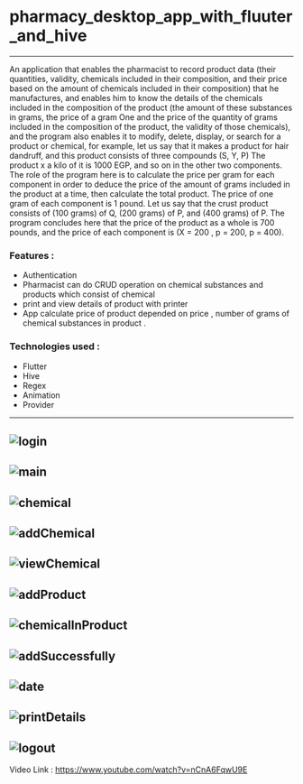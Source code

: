 # pharmacy_desktop_app_with_fluuter_and_hive
---
An application that enables the pharmacist to record product data (their quantities, validity, chemicals included in their composition, and their price based on the amount of chemicals included in their composition) that he manufactures, and enables him to know the details of the chemicals included in the composition of the product (the amount of these substances in grams, the price of a gram One and the price of the quantity of grams included in the composition of the product, the validity of those chemicals), and the program also enables it to modify, delete, display, or search for a product or chemical, for example, let us say that it makes a product for hair dandruff, and this product consists of three compounds (S, Y, P) The product x a kilo of it is 1000 EGP, and so on in the other two components. The role of the program here is to calculate the price per gram for each component in order to deduce the price of the amount of grams included in the product at a time, then calculate the total product. The price of one gram of each component is 1 pound. Let us say that the crust product consists of (100 grams) of Q, (200 grams) of P, and (400 grams) of P. The program concludes here that the price of the product as a whole is 700 pounds, and the price of each component is (X = 200 , p = 200, p = 400).

### Features : 
- Authentication
-  Pharmacist can do CRUD operation on chemical substances and products which consist of chemical
- print and view details of product with printer
- App calculate price of product depended on price , number of grams of chemical substances in product .
  
### Technologies used :
- Flutter
- Hive
- Regex
- Animation
- Provider
---
![login](https://github.com/user-attachments/assets/29d5385d-aef8-4993-9dff-fdce0b4d4556)
---
![main](https://github.com/user-attachments/assets/230965bd-f4ef-47c1-94cb-f812f71f3cc4)
---
![chemical](https://github.com/user-attachments/assets/adf0ffbc-d7ac-4140-8215-867a535506c6)
---
![addChemical](https://github.com/user-attachments/assets/e6a48f21-7d80-45b0-984a-e32af149383a)
---
![viewChemical](https://github.com/user-attachments/assets/b7abba6b-2dfb-4ab8-882c-c6a8ed93f806)
---
![addProduct](https://github.com/user-attachments/assets/256f15e5-95dc-41dd-8321-daf3548346b6)
---
![chemicalInProduct](https://github.com/user-attachments/assets/0d6560e0-912a-4c4f-b986-fc04982c63cb)
---
![addSuccessfully](https://github.com/user-attachments/assets/5392394f-18ac-46f0-b8fb-83aeb83eed00)
---
![date](https://github.com/user-attachments/assets/ab745a15-6715-4226-a4ea-6a0a74f62411)
---
![printDetails](https://github.com/user-attachments/assets/eb0dae51-c464-4eca-a432-52664760edeb)
---
![logout](https://github.com/user-attachments/assets/beb84f45-cd08-4716-a0ea-b73b283a967e)
-------------------------------------------------------------------------------------------------
Video Link :
https://www.youtube.com/watch?v=nCnA6FqwU9E

